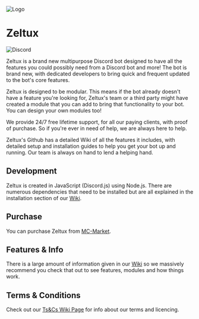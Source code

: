 ![Logo](https://cdn.discordapp.com/attachments/632238663094370366/633015638251536386/SmallLogo.png)

# Zeltux

![Discord](https://img.shields.io/discord/632238662641516546?color=%23ff0062&label=Zeltux%20Discord&logo=discord&logoColor=%23ff0062&style=for-the-badge)

Zeltux is a brand new multipurpose Discord bot designed to have all the features you could possibly need from a Discord bot and more! The bot is brand new, with dedicated developers to bring quick and frequent updated to the bot's core features.

Zeltux is designed to be modular. This means if the bot already doesn't have a feature you're looking for, Zeltux's team or a third party might have created a module that you can add to bring that functionality to your bot. You can design your own modules too!

We provide 24/7 free lifetime support, for all our paying clients, with proof of purchase. So if you're ever in need of help, we are always here to help.

Zeltux's Github has a detailed Wiki of all the features it includes, with detailed setup and installation guides to help you get your bot up and running. Our team is always on hand to lend a helping hand.

## Development

Zeltux is created in JavaScript (Discord.js) using Node.js. There are numerous dependencies that need to be installed but are all explained in the installation section of our [Wiki](https://github.com/Craftymatt2/Zeltux/wiki).

## Purchase
You can purchase Zeltux from [MC-Market](https://www.mc-market.org/resources/12800/).

## Features & Info
There is a large amount of information given in our [Wiki](https://github.com/Craftymatt2/Zeltux/wiki) so we massively recommend you check that out to see features, modules and how things work.

## Terms & Conditions
Check out our [Ts&Cs Wiki Page](https://github.com/Craftymatt2/Zeltux/wiki/Terms-and-Conditions) for info about our terms and licencing.
